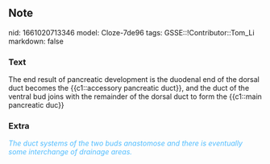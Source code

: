 ## Note
nid: 1661020713346
model: Cloze-7de96
tags: GSSE::!Contributor::Tom_Li
markdown: false

### Text
<div>
  The end result of pancreatic development is the duodenal end of
  the dorsal duct becomes the {{c1::accessory pancreatic duct}},
  and the duct of the ventral bud joins with the remainder of the
  dorsal duct to form the {{c1::main pancreatic duc}}
</div>

### Extra
<div>
  <i><font color="#4FBCFF">The duct systems of the two buds
  anastomose and there is eventually some interchange of drainage
  areas.</font></i>
</div>
